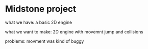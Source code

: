 # Midstone project 

what we have:
a basic 2D engine 

what we want to make:
2D engine with movemnt jump and collisions

problems:
movment was kind of buggy